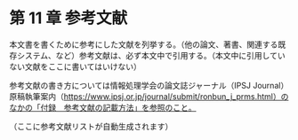 # 第 11 章 参考文献

本文書を書くために参考にした文献を列挙する。（他の論文、著書、関連する既存システム、など）参考文献は、必ず本文中で引用する。（本文中に引用していない文献をここに書いてはいけない）

参考文献の書き方については情報処理学会の論文誌ジャーナル（IPSJ Journal）原稿執筆案内（https://www.ipsj.or.jp/journal/submit/ronbun_j_prms.html）のなかの「付録　参考文献の記載方法」を参照のこと。

（ここに参考文献リストが自動生成されます）